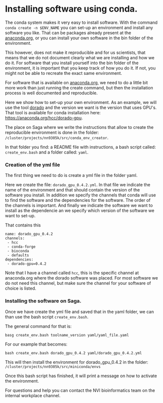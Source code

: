 # Installing software using conda.

The conda system makes it very easy to install software. With the command `conda create -n $ENV_NAME` you can set-up an environment and install any software you like. That can be packages already present at the [anaconda.org](anaconda.org), or you can install your own software in the bin folder of the environment. 

This however, does not make it reproducible and for us scientists, that means that we do not document clearly what we are installing and how we do it. For software that you install yourself into the bin folder of the environment, it is important that you keep track of how you do it. If not, you might not be able to recreate the exact same environment.

For software that is available on [anaconda.org](anaconda.org), we need to do a little bit more work than just running the create command, but then the installation process is well documented and reproducible.

Here we show how to set-up your own environment. As an example, we will use the tool [dorado](https://github.com/nanoporetech/dorado) and the version we want is the version that uses GPU's. That tool is available for conda installation here: https://anaconda.org/hcc/dorado-gpu. 

The place on Saga where we write the instructions that allow to create the reproducible environment is done in the folder: `/cluster/projects/nn9305k/src/conda_env_creator`.

In that folder you find: a README file with instructions, a bash script called: `create_env.bash` and a folder called: `yaml`.

### Creation of the yml file
The first thing we need to do is create a yml file in the folder yaml.

Here we create the file: `dorado_gpu_0.4.2.yml`. In that file we indicate the name of the environment and that should contain the version of the software you install. In addition we specify the channels that conda will use to find the software and the dependencies for the software. The order of the channels is important. And finally we indicate the software we want to install as the dependencie an we specify which version of the software we want to set-up. 

That contains this
```
name: dorado_gpu_0.4.2
channels:
 - hcc
 - conda-forge
 - bioconda
 - defaults
dependencies:
 - dorado-gpu=0.4.2
```

Note that I have a channel called `hcc`, this is the specific channel at anaconda.org where the dorado software was placed. For most software we do not need this channel, but make sure the channel for your software of choice is listed. 

### Installing the software on Saga.

Once we have create the yml file and saved that in the yaml folder, we can than use the bash script `create_env.bash`.

The general command for that is: 

```
basg create_env.bash toolname_version yaml/yaml_file.yaml
```

For our example that becomes:

```
bash create_env.bash dorado_gpu_0.4.2 yaml/dorado_gpu_0.4.2.yml
```

This will then install the environment for dorado_gpu_0.4.2 in the folder:
`/cluster/projects/nn9305k/src/miniconda/envs`

Once this bash script has finished, it will print a message on how to activate the environment.

For questions and help you can contact the NVI bioinformatics team on the internal workplace channel.
